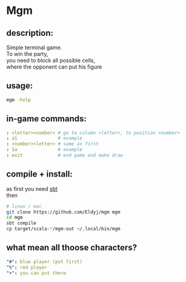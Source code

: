 # Mgm

## description:
Simple terminal game. <br/>
To win the party, <br/>
you need to block all possible cells, <br/>
where the opponent can put his figure <br/>

## usage:

```sh
mgm -help
```

## in-game commands:

```yaml
: <letter><number> # go to column <letter>, to position <number>
: a1               # example
: <number><letter> # same as first
: 1a               # example
: exit             # end game and make draw
```
## compile + install:

as first you need <a href="https://docs.scala-lang.org/getting-started.html">sbt</a> <br/>
then
```sh
# linux / mac
git clone https://github.com/Eldyj/mgm mgm
cd mgm
sbt compile
cp target/scala-*/mgm-out ~/.local/bin/mgm
```

## what mean all thoose characters?

```yaml
"#": blue player (put first)
"%": red player
"+": you can put there
```
